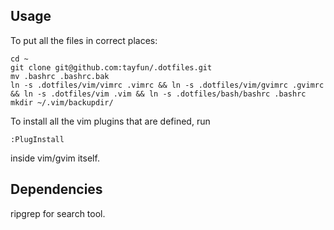Usage
-----

To put all the files in correct places:

    cd ~
    git clone git@github.com:tayfun/.dotfiles.git
    mv .bashrc .bashrc.bak
    ln -s .dotfiles/vim/vimrc .vimrc && ln -s .dotfiles/vim/gvimrc .gvimrc && ln -s .dotfiles/vim .vim && ln -s .dotfiles/bash/bashrc .bashrc
    mkdir ~/.vim/backupdir/

To install all the vim plugins that are defined, run

    :PlugInstall

inside vim/gvim itself.

Dependencies
------------

ripgrep for search tool.
